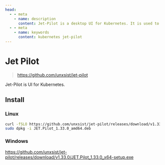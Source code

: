 ```yaml
---
head:
  - - meta
    - name: description
      content: Jet-Pilot is a desktop UI for Kubernetes. It is used to manage Kubernetes clusters.
  - - meta
    - name: keywords
      content: kubernetes jet-pilot
---
```


# Jet Pilot

> https://github.com/unxsist/jet-pilot

Jet-Pilot is UI for Kubernetes.

## Install

### Linux

```sh
curl -fSLO https://github.com/unxsist/jet-pilot/releases/download/v1.33.0/JET.Pilot_1.33.0_amd64.deb
sudo dpkg -i JET.Pilot_1.33.0_amd64.deb
```

### Windows

https://github.com/unxsist/jet-pilot/releases/download/v1.33.0/JET.Pilot_1.33.0_x64-setup.exe
